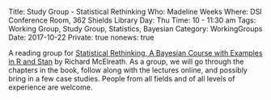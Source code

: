Title: Study Group - Statistical Rethinking
Who: Madeline Weeks
Where: DSI Conference Room, 362 Shields Library
Day: Thu
Time: 10 - 11:30 am
Tags: Working Group, Study Group, Statistics, Bayesian
Category: WorkingGroups
Date: 2017-10-22
Private: true
nonews: true

A reading group for [Statistical Rethinking, A Bayesian Course with Examples in
R and Stan][1] by Richard McElreath. As a group, we will go through the
chapters in the book, follow along with the lectures online, and possibly bring
in a few case studies. People from all fields and of all levels of experience
are welcome.

[1]: http://xcelab.net/rm/statistical-rethinking/
